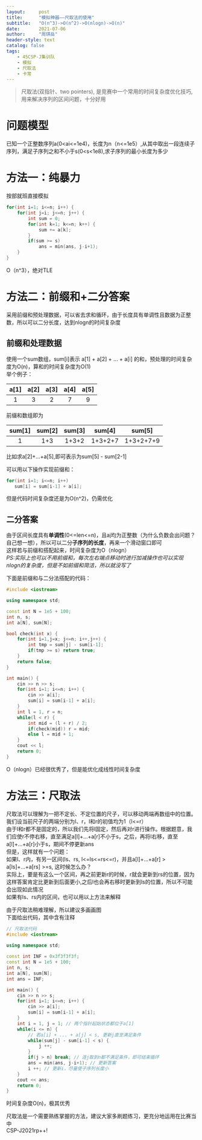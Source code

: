```yaml
---
layout:     post
title:      "模拟神器——尺取法的使用"
subtitle:   "O(n^3)->O(n^2)->O(nlogn)->O(n)"
date:       2021-07-06 
author:     "周琪岳"
header-style: text
catalog: false
tags:
    - 45CSP-J集训队
    - 模拟
    - 尺取法
    - 卡常
---
```

> 尺取法(双指针、two pointers), 是竞赛中一个常用的时间复杂度优化技巧, 用来解决序列的区间问题，十分好用  

# 问题模型  
已知一个正整数序列a(0<ai<=1e4)，长度为n（n<=1e5）,从其中取出一段连续子序列，满足子序列之和不小于s(0<s<1e8),求子序列的最小长度为多少  

# 方法一：纯暴力  
按部就班直接模拟  
```c++
for(int i=1; i<=n; i++) {
    for(int j=i; j<=n; j++) {
        int sum = 0;
        for(int k=1; k<=n; k++) {
            sum += a[k];
        }
        if(sum >= s)
            ans = min(ans, j-i+1);
    }
}
```
O（n^3），绝对TLE

# 方法二：前缀和+二分答案  
采用前缀和预处理数据，可以省去求和循环，由于长度具有单调性且数据为正整数，所以可以二分长度，达到nlogn的时间复杂度  

## 前缀和处理数据  
使用一个sum数组，sum[i]表示 a[1] + a[2] + ... + a[i] 的和，预处理的时间复杂度为O(n)，算和的时间复杂度为O(1)  
举个例子：  

|a[1]|a[2]|a[3]|a[4]|a[5]|
|:----:|:----:|:----:|:----:|:----:|
|1|3|2|7|9|

前缀和数组即为  

|sum[1]|sum[2]|sum[3]|sum[4]|sum[5]|
|:----:|:----:|:----:|:----:|:----:|
|1|1+3|1+3+2|1+3+2+7|1+3+2+7+9|

比如求a[2]+...+a[5],即可表示为sum[5] - sum[2-1]  

可以用以下操作实现前缀和：  
```c++
for(int i=1; i<=n; i++)
   sum[i] = sum[i-1] + a[i];
```
但是代码时间复杂度还是为O(n^2)，仍需优化  

## 二分答案  
由于区间长度具有**单调性**(0<=len<=n)，且a[i](1<=i<=n)均为正整数（为什么负数会出问题？自己想一想），所以可以二分**子序列的长度**，再来一个滑动窗口即可  
这样若与前缀和搭配起来，时间复杂度为O（nlogn）  
*PS:实际上也可以不用前缀和，每次左右端点移动时进行加减操作也可以实现nlogn的复杂度，但是不如前缀和简洁，所以就没写了*  

下面是前缀和与二分法搭配的代码：  

```c++
#include <iostream>

using namespace std;

const int N = 1e5 + 100;
int n, s;
int a[N], sum[N];

bool check(int x) {
	for(int i=1,j=x; j<=n; i++,j++) {
		int tmp = sum[j] - sum[i-1];
		if(tmp >= s) return true;
	}
	return false;
}

int main() {
	cin >> n >> s;
	for(int i=1; i<=n; i++) {
		cin >> a[i];
		sum[i] = sum[i-1] + a[i];
	}
	int l = 1, r = n;
	while(l < r) {
		int mid = (l + r) / 2;
		if(check(mid)) r = mid;
		else l = mid + 1; 
	}
	cout << l; 
	return 0;	
}
```
O（nlogn）已经很优秀了，但是能优化成线性时间复杂度  

# 方法三：尺取法  

尺取法可以理解为一把不定长、不定位置的尺子，可以移动两端再数组中的位置。我们设当前尺子的两端分别为l、r，l和r的初值均为1（l<=r）  
由于l和r都不是固定的，所以我们先将l固定，然后再对r进行操作。根据题意，我们应使r不停右移，直至满足a[l]+...+a[r]不小于s，之后，再将l右移，直至a[l]+...+a[r]小于s，期间不停更新ans  
但是，这样就有一个问题：  
如果l、r内，有另一区间(ls、rs, l<=ls<=rs<=r)，并且a[l]+...+a[r] > a[ls]+...+a[rs] >=s, 这时候怎么办？  
实际上，要是有这么一个区间，再之前更新r的时候，r就会更新到rs的位置，因为这样答案肯定比更新到后面更小,之后l也会再右移时更新到ls的位置，所以不可能会出现如此情况  
如果有ls、rs内的区间，也可以用以上方法来解释  

由于尺取法稍难理解，所以建议多画画图  
下面给出代码，其中含有注释  
```c++
// 尺取法代码 
#include <iostream>
 
using namespace std;

const int INF = 0x3f3f3f3f;
const int N = 1e5 + 100;
int n, s;
int a[N], sum[N];
int ans = INF;

int main() {
	cin >> n >> s;
	for(int i=1; i<=n; i++) {
		cin >> a[i];
		sum[i] = sum[i-1] + a[i];
	}
	int i = 1, j = 1; // 两个指针起始状态都位于a[1] 
	while(i <= n) {
		// 若a[i] + ... + a[j] < s, 更新j直至满足条件 
		while(sum[j] - sum[i-1] < s) {
			j ++;
		}
		if(j > n) break; // 连j取到n都不满足条件，即可结束循环 
		ans = min(ans, j-i+1); // 更新答案 
		i ++; // 更新i，尽量使子序列长度小 
	}
	cout << ans;
	return 0;	
}
```
时间复杂度O(n)，极其优秀

尺取法是一个需要熟练掌握的方法，建议大家多刷题练习，更充分地运用在比赛当中  
CSP-J2021rp++!
